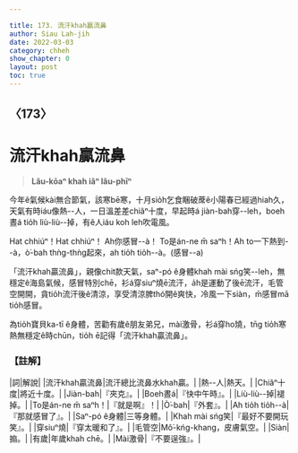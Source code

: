```yaml
---

title: 173. 流汗khah贏流鼻
author: Siau Lah-jih
date: 2022-03-03
category: chheh
show_chapter: 0
layout: post
toc: true
---
```

  
## 〈173〉
# 流汗khah贏流鼻
>**Lâu-kōaⁿ khah iâⁿ lâu-phīⁿ**

今年ê氣候kài無合節氣，該寒bē寒，十月sio̍h乞食睏破蓆ê小陽春已經過hiah久，天氣有時iáu像熱--人，一日溫差差chiâⁿ十度，早起時á jiàn-bah穿--leh，boeh晝á tio̍h liù-liù--掉，有ê人iáu koh leh吹電風。

Hat chhiúⁿ！Hat chhiúⁿ！
Ah你感冒--à！
To是án-ne m̄ saⁿh！Ah to一下熱到--à，ò͘-bah thǹg-thǹg起來，ah tio̍h tio̍h--à。(感冒--a)

「流汗khah贏流鼻」，親像chit款天氣，saⁿ-pó ê身體khah mài sńg笑--leh，無穩定ê海島氣候，感冒特別chē，衫á穿siuⁿ燒ē流汗，a̍h是運動了後ē流汗，毛管空開開，貪tio̍h流汗後ê清涼，享受清涼脾thó͘開ê爽快，冷風一下siàn，m̄感冒mā tio̍h感冒。

為tio̍h寶貝ka-tī ê身體，苦勸有歲ê朋友弟兄，mài激骨，衫á穿ho͘燒，tn̄g tio̍h寒熱無穩定ê時chūn，tio̍h ē記得「流汗khah贏流鼻」。

### 【註解】

|詞|解說|
|流汗khah贏流鼻|流汗總比流鼻水khah贏。|
|熱--人|熱天。|
|Chiâⁿ十度|將近十度。|
|Jiàn-bah|『夾克』。|
|Boeh晝á|『快中午時』。|
|Liù-liù--掉|褪掉。|
|To是án-ne m̄ saⁿh！|『就是啊』！|
|Ò͘-bah|『外套』。|
|Ah tio̍h tio̍h--à|『那就感冒了』。|
|Saⁿ-pó ê身體|三等身體。|
|Khah mài sńg笑|『最好不要開玩笑』。|
|穿siuⁿ燒|『穿太暖和了』。|
|毛管空|Mô͘-kńg-khang，皮膚氣空。|
|Siàn|搧。|
|有歲|年歲khah chē。|
|Mài激骨|『不要逞強』。|
